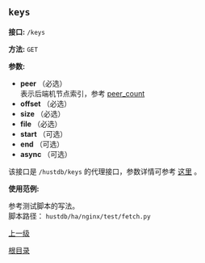 `keys`
----------

**接口:** `/keys`

**方法:** `GET`

**参数:** 

*  **peer** （必选）  
表示后端机节点索引，参考 [peer_count](peer_count.md)
*  **offset** （必选） 
*  **size** （必选）
*  **file** （必选）
*  **start** （可选）
*  **end** （可选）
*  **async** （可选）

该接口是 `/hustdb/keys` 的代理接口，参数详情可参考 [这里](../hustdb/hustdb/keys.md) 。

**使用范例:**

参考测试脚本的写法。  
脚本路径： `hustdb/ha/nginx/test/fetch.py`

[上一级](../ha.md)

[根目录](../../index.md)